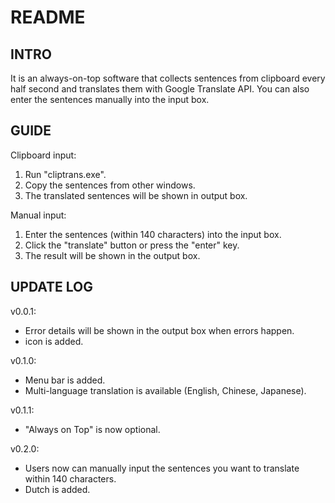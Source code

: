 # README

## INTRO

It is an always-on-top software that collects sentences from clipboard every half second and translates them with Google Translate API. You can also enter the sentences manually into the input box. 

## GUIDE

Clipboard input:
1. Run "cliptrans.exe".
2. Copy the sentences from other windows.
3. The translated sentences will be shown in output box. 

Manual input:
1. Enter the sentences (within 140 characters) into the input box.
2. Click the "translate" button or press the "enter" key.
3. The result will be shown in the output box.

## UPDATE LOG

v0.0.1: 
- Error details will be shown in the output box when errors happen. 
- icon is added. 

v0.1.0: 
- Menu bar is added. 
- Multi-language translation is available (English, Chinese, Japanese).

v0.1.1: 
- "Always on Top" is now optional.

v0.2.0: 
- Users now can manually input the sentences you want to translate within 140 characters.
- Dutch is added. 